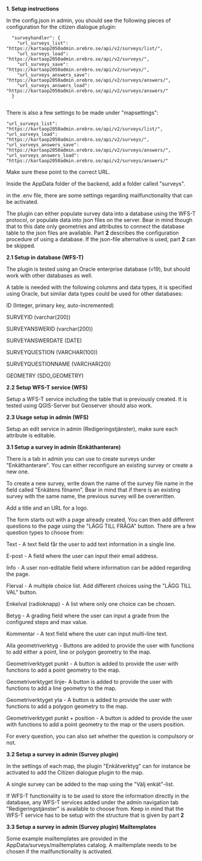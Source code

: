 **1. Setup instructions**

In the config.json in admin, you should see the following pieces of configuration for the citizen dialogue plugin:


```
  "surveyhandler": {
    "url_surveys_list": "https://kartaop2050admin.orebro.se/api/v2/surveys/list/",
    "url_surveys_load": "https://kartaop2050admin.orebro.se/api/v2/surveys/",
    "url_surveys_save": "https://kartaop2050admin.orebro.se/api/v2/surveys/",
    "url_surveys_answers_save": "https://kartaop2050admin.orebro.se/api/v2/surveys/answers/",
    "url_surveys_answers_load": "https://kartaop2050admin.orebro.se/api/v2/surveys/answers/"
  }
  
```

There is also a few settings to be made under "mapsettings":


```
"url_surveys_list": "https://kartaop2050admin.orebro.se/api/v2/surveys/list/",
"url_surveys_load": "https://kartaop2050admin.orebro.se/api/v2/surveys/",
"url_surveys_answers_save": "https://kartaop2050admin.orebro.se/api/v2/surveys/answers/",
"url_surveys_answers_load": "https://kartaop2050admin.orebro.se/api/v2/surveys/answers/"
```

Make sure these point to the correct URL.



Inside the AppData folder of the backend, add a folder called "surveys".

in the .env file, there are some settings regarding mailfunctionality that can be activated.

The plugin can either populate survey data into a database using the WFS-T protocol, or populate data into json files on the server. Bear in mind though that to this date only geometries and attributes to connect the database table to the json files are available. Part **2** describes the configuration procedure of using a database. If the json-file alternative is used, part **2** can be skipped.



**2.1 Setup in database (WFS-T)**

The plugin is tested using an Oracle enterprise database (v19), but should work with other databases as well.

A table is needed with the following columns and data types, it is specified using Oracle, but similar data types could be used for other databases:

ID (Integer, primary key, auto-incremented)

SURVEYID (varchar(200))

SURVEYANSWERID (varchar(200))

SURVEYANSWERDATE (DATE)

SURVEYQUESTION (VARCHAR(100))

SURVEYQUESTIONNAME (VARCHAR(20))

GEOMETRY (SDO_GEOMETRY)



**2.2 Setup WFS-T service (WFS)**

Setup a WFS-T service including the table that is previously created. It is tested using QGIS-Server but Geoserver should also work.



**2.3 Usage setup in admin (WFS)**

Setup an edit service in admin (Redigeringstjänster), make sure each attribute is editable.



**3.1 Setup a survey in admin (Enkäthanterare)**

There is a tab in admin you can use to create surveys under "Enkäthanterare". You can either reconfigure an existing survey or create a new one.


To create a new survey, write down the name of the survey file name in the field called "Enkätens filnamn". Bear in mind that if there is an existing survey with the same name, the previous survey will be overwritten.



Add a title and an URL for a logo.

The form starts out with a page already created. You can then add different questions to the page using the "LÄGG TILL FRÅGA" button. There are a few question types to choose from:

Text - A text field får the user to add text information in a single line.

E-post - A field where the user can input their email address.

Info - A user non-editable field where information can be added regarding the page.

Flerval - A multiple choice list. Add different choices using the "LÄGG TILL VAL" button.

Enkelval (radioknapp) - A list where only one choice can be chosen.

Betyg - A grading field where the user can input a grade from the configured steps and max value.

Kommentar - A text field where the user can input multi-line text.

Alla geometriverktyg - Buttons are added to provide the user with functions to add either a point, line or polygon geometry to the map.

Geometriverktyget punkt - A button is added to provide the user with functions to add a point geometry to the map.

Geometriverktyget linje- A button is added to provide the user with functions to add a line geometry to the map.

Geometriverktyget yta - A button is added to provide the user with functions to add a polygon geometry to the map.

Geometriverktyget punkt + position - A button is added to provide the user with functions to add a point geometry to the map or the users position.

For every question, you can also set whether the question is compulsory or not.



**3.2 Setup a survey in admin (Survey plugin)**

In the settings of each map, the plugin "Enkätverktyg" can for instance be activated to add the Citizen dialogue plugin to the map.


A single survey can be added to the map using the "Välj enkät"-list.

If WFS-T functionality is to be used to store the information directly in the database, any WFS-T services added under the admin navigation tab "Redigeringstjänster" is available to choose from. Keep in mind that the WFS-T service has to be setup with the structure that is given by part **2**


**3.3 Setup a survey in admin (Survey plugin) Mailtemplates**

Some example mailtemplates are provided in the AppData/surveys/mailtemplates catalog. A mailtemplate needs to be chosen if the mailfunctionality is activated.